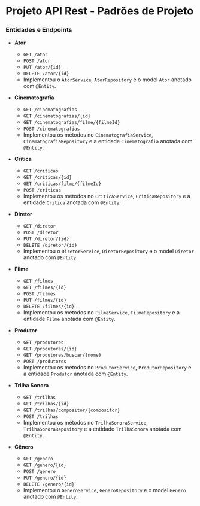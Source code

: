 # Projeto API Rest - Padrões de Projeto

### Entidades e Endpoints

- **Ator**
  - `GET /ator`
  - `POST /ator`
  - `PUT /ator/{id}`
  - `DELETE /ator/{id}`
  - Implementou o `AtorService`, `AtorRepository` e o model `Ator` anotado com `@Entity`.

- **Cinematografia**
  - `GET /cinematografias`
  - `GET /cinematografias/{id}`
  - `GET /cinematografias/filme/{filmeId}`
  - `POST /cinematografias`
  - Implementou os métodos no `CinematografiaService`, `CinematografiaRepository` e a entidade `Cinematografia` anotada com `@Entity`.

- **Crítica**
  - `GET /criticas`
  - `GET /criticas/{id}`
  - `GET /criticas/filme/{filmeId}`
  - `POST /criticas`
  - Implementou os métodos no `CriticaService`, `CriticaRepository` e a entidade `Critica` anotada com `@Entity`.

- **Diretor**
  - `GET /diretor`
  - `POST /diretor`
  - `PUT /diretor/{id}`
  - `DELETE /diretor/{id}`
  - Implementou o `DiretorService`, `DiretorRepository` e o model `Diretor` anotado com `@Entity`.

- **Filme**
  - `GET /filmes`
  - `GET /filmes/{id}`
  - `POST /filmes`
  - `PUT /filmes/{id}`
  - `DELETE /filmes/{id}`
  - Implementou os métodos no `FilmeService`, `FilmeRepository` e a entidade `Filme` anotada com `@Entity`.

- **Produtor**
  - `GET /produtores`
  - `GET /produtores/{id}`
  - `GET /produtores/buscar/{nome}`
  - `POST /produtores`
  - Implementou os métodos no `ProdutorService`, `ProdutorRepository` e a entidade `Produtor` anotada com `@Entity`.

- **Trilha Sonora**
  - `GET /trilhas`
  - `GET /trilhas/{id}`
  - `GET /trilhas/compositor/{compositor}`
  - `POST /trilhas`
  - Implementou os métodos no `TrilhaSonoraService`, `TrilhaSonoraRepository` e a entidade `TrilhaSonora` anotada com `@Entity`.

- **Gênero**
  - `GET /genero`
  - `GET /genero/{id}`
  - `POST /genero`
  - `PUT /genero/{id}`
  - `DELETE /genero/{id}`
  - Implementou o `GeneroService`, `GeneroRepository` e o model `Genero` anotado com `@Entity`.
